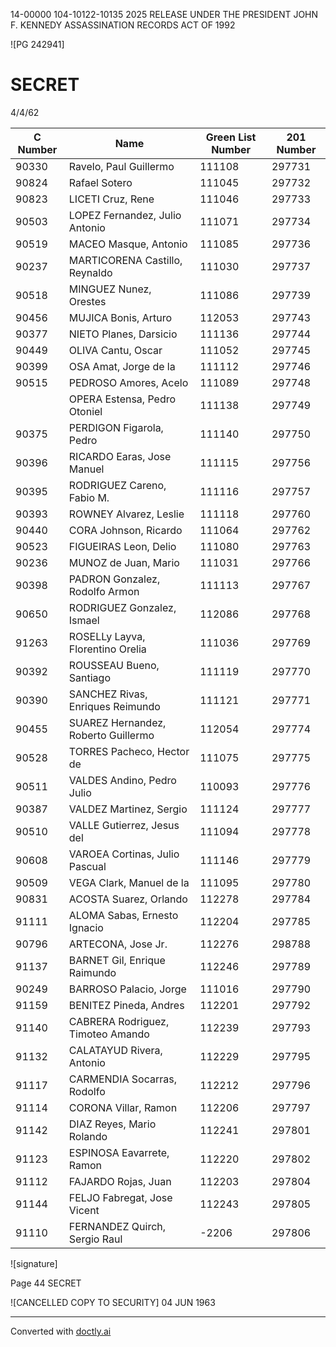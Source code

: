14-00000
104-10122-10135
2025 RELEASE UNDER THE PRESIDENT JOHN F. KENNEDY ASSASSINATION RECORDS ACT OF 1992

![PG 242941]

# SECRET

4/4/62

| C Number | Name                                | Green List Number | 201 Number |
| -------- | ----------------------------------- | ----------------- | ---------- |
| 90330    | Ravelo, Paul Guillermo              | 111108            | 297731     |
| 90824    | Rafael Sotero                       | 111045            | 297732     |
| 90823    | LICETI Cruz, Rene                   | 111046            | 297733     |
| 90503    | LOPEZ Fernandez, Julio Antonio      | 111071            | 297734     |
| 90519    | MACEO Masque, Antonio               | 111085            | 297736     |
| 90237    | MARTICORENA Castillo, Reynaldo      | 111030            | 297737     |
| 90518    | MINGUEZ Nunez, Orestes              | 111086            | 297739     |
| 90456    | MUJICA Bonis, Arturo                | 112053            | 297743     |
| 90377    | NIETO Planes, Darsicio              | 111136            | 297744     |
| 90449    | OLIVA Cantu, Oscar                  | 111052            | 297745     |
| 90399    | OSA Amat, Jorge de la               | 111112            | 297746     |
| 90515    | PEDROSO Amores, Acelo               | 111089            | 297748     |
|          | OPERA Estensa, Pedro Otoniel        | 111138            | 297749     |
| 90375    | PERDIGON Figarola, Pedro            | 111140            | 297750     |
| 90396    | RICARDO Earas, Jose Manuel          | 111115            | 297756     |
| 90395    | RODRIGUEZ Careno, Fabio M.          | 111116            | 297757     |
| 90393    | ROWNEY Alvarez, Leslie              | 111118            | 297760     |
| 90440    | CORA Johnson, Ricardo               | 111064            | 297762     |
| 90523    | FIGUEIRAS Leon, Delio               | 111080            | 297763     |
| 90236    | MUNOZ de Juan, Mario                | 111031            | 297766     |
| 90398    | PADRON Gonzalez, Rodolfo Armon      | 111113            | 297767     |
| 90650    | RODRIGUEZ Gonzalez, Ismael          | 112086            | 297768     |
| 91263    | ROSELLy Layva, Florentino Orelia    | 111036            | 297769     |
| 90392    | ROUSSEAU Bueno, Santiago            | 111119            | 297770     |
| 90390    | SANCHEZ Rivas, Enriques Reimundo    | 111121            | 297771     |
| 90455    | SUAREZ Hernandez, Roberto Guillermo | 112054            | 297774     |
| 90528    | TORRES Pacheco, Hector de           | 111075            | 297775     |
| 90511    | VALDES Andino, Pedro Julio          | 110093            | 297776     |
| 90387    | VALDEZ Martinez, Sergio             | 111124            | 297777     |
| 90510    | VALLE Gutierrez, Jesus del          | 111094            | 297778     |
| 90608    | VAROEA Cortinas, Julio Pascual      | 111146            | 297779     |
| 90509    | VEGA Clark, Manuel de la            | 111095            | 297780     |
| 90831    | ACOSTA Suarez, Orlando              | 112278            | 297784     |
| 91111    | ALOMA Sabas, Ernesto Ignacio        | 112204            | 297785     |
| 90796    | ARTECONA, Jose Jr.                  | 112276            | 298788     |
| 91137    | BARNET Gil, Enrique Raimundo        | 112246            | 297789     |
| 90249    | BARROSO Palacio, Jorge              | 111016            | 297790     |
| 91159    | BENITEZ Pineda, Andres              | 112201            | 297792     |
| 91140    | CABRERA Rodriguez, Timoteo Amando   | 112239            | 297793     |
| 91132    | CALATAYUD Rivera, Antonio           | 112229            | 297795     |
| 91117    | CARMENDIA Socarras, Rodolfo         | 112212            | 297796     |
| 91114    | CORONA Villar, Ramon                | 112206            | 297797     |
| 91142    | DIAZ Reyes, Mario Rolando           | 112241            | 297801     |
| 91123    | ESPINOSA Eavarrete, Ramon           | 112220            | 297802     |
| 91112    | FAJARDO Rojas, Juan                 | 112203            | 297804     |
| 91144    | FELJO Fabregat, Jose Vicent         | 112243            | 297805     |
| 91110    | FERNANDEZ Quirch, Sergio Raul       | -2206             | 297806     |

![signature]

Page 44
SECRET

![CANCELLED COPY TO SECURITY]
04 JUN 1963


---
Converted with [doctly.ai](https://doctly.ai)